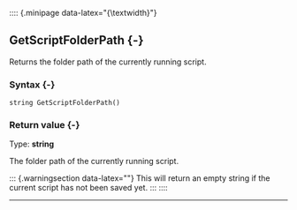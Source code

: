 :::: {.minipage data-latex="{\textwidth}"}
## GetScriptFolderPath {-}

Returns the folder path of the currently running script.

### Syntax {-}

```{sql}
string GetScriptFolderPath()
```

### Return value {-}

Type: **string**

The folder path of the currently running script.

::: {.warningsection data-latex=""}
This will return an empty string if the current script has not been saved yet.
:::
::::

***
